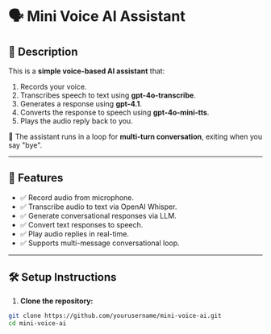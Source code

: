 # 🗣️ Mini Voice AI Assistant

## 📖 Description

This is a **simple voice-based AI assistant** that:

1. Records your voice.
2. Transcribes speech to text using **gpt-4o-transcribe**.
3. Generates a response using **gpt-4.1**.
4. Converts the response to speech using **gpt-4o-mini-tts**.
5. Plays the audio reply back to you.

🔁 The assistant runs in a loop for **multi-turn conversation**, exiting when you say "bye".

---

## 🚀 Features

- ✅ Record audio from microphone.
- ✅ Transcribe audio to text via OpenAI Whisper.
- ✅ Generate conversational responses via LLM.
- ✅ Convert text responses to speech.
- ✅ Play audio replies in real-time.
- ✅ Supports multi-message conversational loop.

---

## 🛠️ Setup Instructions

1. **Clone the repository:**

```bash
git clone https://github.com/yourusername/mini-voice-ai.git
cd mini-voice-ai
